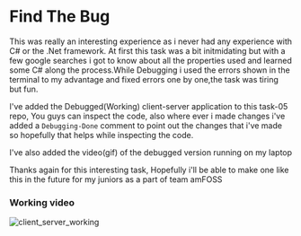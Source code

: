 # Find The Bug

This was really an interesting experience as i never had any experience with C# or the .Net framework. At first  this task was a bit initmidating but with a few google searches i got to know about all the properties used and learned some C# along the process.While Debugging i used the errors shown in the terminal to my advantage and fixed errors one by one,the task was tiring but fun.

I've added the Debugged(Working) client-server application to this task-05 repo, You guys can inspect the code, also where ever i made changes i've added a  ``` Debugging-Done ``` comment to point out the changes that i've made so hopefully that helps while inspecting the code.

I've also added the video(gif) of the debugged version running on my laptop

Thanks again for this interesting task, Hopefully i'll be able to make one like this in the future for my juniors as a part of team amFOSS

### Working video

![client_server_working](https://github.com/ArunKrishnan0x168/amfoss-tasks/blob/main/task-05/client_server_working.gif)